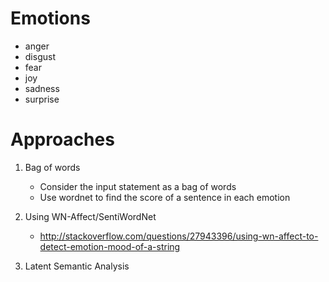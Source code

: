 Emotions
========

* anger
* disgust
* fear
* joy
* sadness
* surprise

Approaches
===========

1. Bag of words
    * Consider the input statement as a bag of words
    * Use wordnet to find the score of a sentence in each emotion

2. Using WN-Affect/SentiWordNet
    * http://stackoverflow.com/questions/27943396/using-wn-affect-to-detect-emotion-mood-of-a-string

3. Latent Semantic Analysis